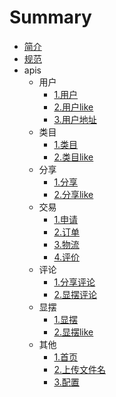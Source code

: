 # Summary

* [简介](README.md)
* [规范](specification.md)
* apis
  * 用户
	* [1.用户](apis/user/user.md)
	* [2.用户like](apis/user/userLike.md)
	* [3.用户地址](apis/user/userAddress.md)
  * 类目
  	* [1.类目](apis/category/category.md)
  	* [2.类目like](apis/category/categoryLike.md)
  * 分享
	* [1.分享](apis/share/share.md)
	* [2.分享like](apis/share/shareLike.md)
  * 交易
    * [1.申请](apis/trade/apply.md)
	* [2.订单](apis/trade/order.md)
	* [3.物流](apis/trade/logistics.md)
	* [4.评价](apis/trade/rate.md)
  * 评论
    * [1.分享评论](apis/comment/share.md)
	* [2.显摆评论](apis/comment/show.md)
  * 显摆
    * [1.显摆](apis/show/show.md)
    * [2.显摆like](apis/show/showLike.md)
  * 其他
    * [1.首页](apis/other/index.md)
    * [2.上传文件名](apis/other/filename.md)
    * [3.配置](apis/other/config.md)
